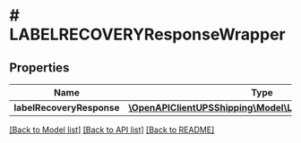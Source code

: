 # # LABELRECOVERYResponseWrapper

## Properties

Name | Type | Description | Notes
------------ | ------------- | ------------- | -------------
**labelRecoveryResponse** | [**\OpenAPIClientUPSShipping\Model\LabelRecoveryResponse**](LabelRecoveryResponse.md) |  |

[[Back to Model list]](../../README.md#models) [[Back to API list]](../../README.md#endpoints) [[Back to README]](../../README.md)
